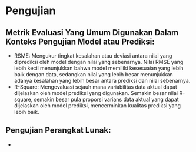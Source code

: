 # Pengujian
## Metrik Evaluasi Yang Umum Digunakan Dalam Konteks Pengujian Model atau Prediksi:
- RSME: Mengukur tingkat kesalahan atau deviasi antara nilai yang diprediksi oleh model dengan nilai yang sebenarnya. Nilai RMSE yang lebih kecil menunjukkan bahwa model memiliki kesesuaian yang lebih baik dengan data, sedangkan nilai yang lebih besar menunjukkan adanya kesalahan yang lebih besar antara prediksi dan nilai sebenarnya.
- R-Square: Mengevaluasi sejauh mana variabilitas data aktual dapat dijelaskan oleh model prediksi yang digunakan. Semakin besar nilai R-square, semakin besar pula proporsi varians data aktual yang dapat dijelaskan oleh model prediksi, mencerminkan kualitas prediksi yang lebih baik.

## Pengujian Perangkat Lunak:
- 
